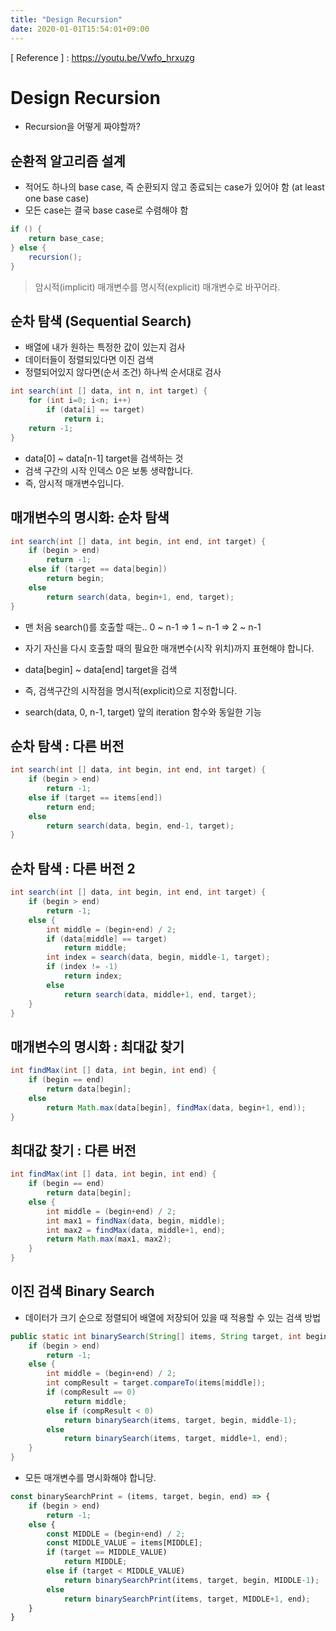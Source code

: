 ```yaml
---
title: "Design Recursion"
date: 2020-01-01T15:54:01+09:00
---
```


[ Reference ] : <https://youtu.be/Vwfo_hrxuzg>

# Design Recursion

- Recursion을 어떻게 짜야할까?

## 순환적 알고리즘 설계

- 적어도 하나의 base case, 즉 순환되지 않고 종료되는 case가 있어야 함 (at least one base case)
- 모든 case는 결국 base case로 수렴해야 함

```java
if () {
    return base_case;
} else {
    recursion();
}
```

> 암시적(implicit) 매개변수를
명시적(explicit) 매개변수로 바꾸어라.

## 순차 탐색 (Sequential Search)

- 배열에 내가 원하는 특정한 값이 있는지 검사
- 데이터들이 정렬되있다면 이진 검색
- 정렬되어있지 않다면(순서 조건) 하나씩 순서대로 검사

```java
int search(int [] data, int n, int target) {
    for (int i=0; i<n; i++)
        if (data[i] == target)
            return i;
    return -1;
}
```

- data[0] ~ data[n-1] target을 검색하는 것
- 검색 구간의 시작 인덱스 0은 보통 생략합니다.
- 즉, 암시적 매개변수입니다.

## 매개변수의 명시화: 순차 탐색

```java
int search(int [] data, int begin, int end, int target) {
    if (begin > end)
        return -1;
    else if (target == data[begin])
        return begin;
    else
        return search(data, begin+1, end, target);
}
```

- 맨 처음 search()를 호출할 때는.. 0 ~ n-1 => 1 ~ n-1 => 2 ~ n-1
- 자기 자신을 다시 호출할 때의 필요한 매개변수(시작 위치)까지 표현해야 합니다. 

- data[begin] ~ data[end] target을 검색
- 즉, 검색구간의 시작점을 명시적(explicit)으로 지정합니다.
- search(data, 0, n-1, target) 앞의 iteration 함수와 동일한 기능

## 순차 탐색 : 다른 버전

```java
int search(int [] data, int begin, int end, int target) {
    if (begin > end)
        return -1;
    else if (target == items[end])
        return end;
    else
        return search(data, begin, end-1, target);
}
```

## 순차 탐색 : 다른 버전 2

```java
int search(int [] data, int begin, int end, int target) {
    if (begin > end)
        return -1;
    else {
        int middle = (begin+end) / 2;
        if (data[middle] == target)
            return middle;
        int index = search(data, begin, middle-1, target);
        if (index != -1)
            return index;
        else
            return search(data, middle+1, end, target);
    }
}
```

## 매개변수의 명시화 : 최대값 찾기

```java
int findMax(int [] data, int begin, int end) {
    if (begin == end)
        return data[begin];
    else
        return Math.max(data[begin], findMax(data, begin+1, end));
}
```

## 최대값 찾기 : 다른 버전

```java
int findMax(int [] data, int begin, int end) {
    if (begin == end)
        return data[begin];
    else {
        int middle = (begin+end) / 2;
        int max1 = findNax(data, begin, middle);
        int max2 = findMax(data, middle+1, end);
        return Math.max(max1, max2);
    }
}
```

## 이진 검색 Binary Search

- 데이터가 크기 순으로 정렬되어 배열에 저장되어 있을 때 적용할 수 있는 검색 방법

```java
public static int binarySearch(String[] items, String target, int begin, int end) {
    if (begin > end)
        return -1;
    else {
        int middle = (begin+end) / 2;
        int compResult = target.compareTo(items[middle]);
        if (compResult == 0)
            return middle;
        else if (compResult < 0)
            return binarySearch(items, target, begin, middle-1);
        else
            return binarySearch(items, target, middle+1, end);
    }
}
```

- 모든 매개변수를 명시화해야 합니당.

```js
const binarySearchPrint = (items, target, begin, end) => {
    if (begin > end)
        return -1;
    else {
        const MIDDLE = (begin+end) / 2;
        const MIDDLE_VALUE = items[MIDDLE];
        if (target == MIDDLE_VALUE)
            return MIDDLE;
        else if (target < MIDDLE_VALUE)
            return binarySearchPrint(items, target, begin, MIDDLE-1);
        else
            return binarySearchPrint(items, target, MIDDLE+1, end);
    }
}
```
